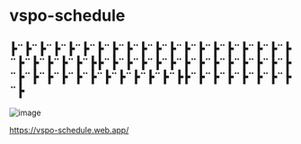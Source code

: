 # vspo-schedule

## ┣¨┣¨┣¨┣¨┣¨┣¨┣¨┣¨┣¨┣¨┣¨┣¨┣¨┣¨┣¨┣¨┣¨┣¨┣¨┣¨┣¨┣¨┣¨┣¨┣¨┣┣¨┣¨┣¨┣¨┣¨┣¨┣¨┣¨┣¨┣¨┣¨┣¨┣¨┣¨┣¨┣¨┣¨┣¨┣¨┣¨┣¨┣¨┣¨┣¨┣¨┣┣¨┣¨┣¨┣¨┣¨┣¨┣¨┣¨┣

![image](https://user-images.githubusercontent.com/23427753/108850720-04b98000-7627-11eb-95bd-11d53ada829f.png)

https://vspo-schedule.web.app/
